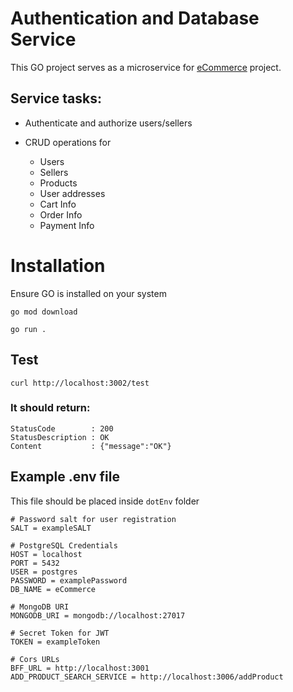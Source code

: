 Authentication and Database Service
===

This GO project serves as a microservice for [eCommerce](https://github.com/users/ethmore/projects/4) project.


## Service tasks:

- Authenticate and authorize users/sellers
- CRUD operations for 
    
    - Users
    - Sellers
    - Products 
    - User addresses 
    - Cart Info
    - Order Info 
    - Payment Info



# Installation

Ensure GO is installed on your system
```
go mod download
````

```
go run .
```

## Test
```
curl http://localhost:3002/test
```
### It should return:
```
StatusCode        : 200
StatusDescription : OK
Content           : {"message":"OK"}
```

## Example .env file
This file should be placed inside `dotEnv` folder
```
# Password salt for user registration
SALT = exampleSALT

# PostgreSQL Credentials
HOST = localhost
PORT = 5432
USER = postgres
PASSWORD = examplePassword
DB_NAME = eCommerce

# MongoDB URI
MONGODB_URI = mongodb://localhost:27017

# Secret Token for JWT
TOKEN = exampleToken

# Cors URLs
BFF_URL = http://localhost:3001
ADD_PRODUCT_SEARCH_SERVICE = http://localhost:3006/addProduct
```